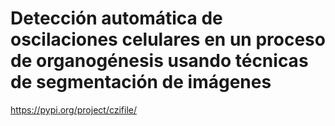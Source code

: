 
# Detección automática de oscilaciones celulares en un proceso de organogénesis usando técnicas de segmentación de imágenes

https://pypi.org/project/czifile/
